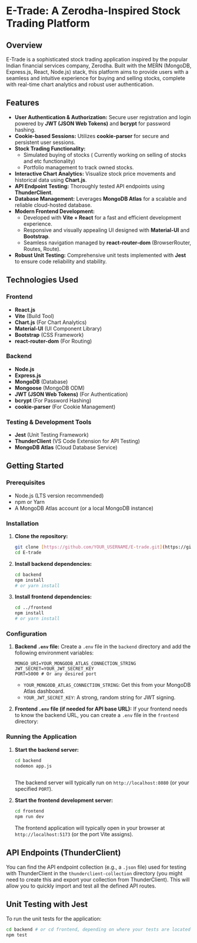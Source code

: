 # E-Trade: A Zerodha-Inspired Stock Trading Platform

## Overview

E-Trade is a sophisticated stock trading application inspired by the popular Indian financial services company, Zerodha. Built with the MERN (MongoDB, Express.js, React, Node.js) stack, this platform aims to provide users with a seamless and intuitive experience for buying and selling stocks, complete with real-time chart analytics and robust user authentication.

## Features

* **User Authentication & Authorization:** Secure user registration and login powered by **JWT (JSON Web Tokens)** and **bcrypt** for password hashing.
* **Cookie-based Sessions:** Utilizes **cookie-parser** for secure and persistent user sessions.
* **Stock Trading Functionality:**
    * Simulated buying of stocks ( Currently working on selling of stocks and etc functionality)
    * Portfolio management to track owned stocks.
* **Interactive Chart Analytics:** Visualize stock price movements and historical data using **Chart.js**.
* **API Endpoint Testing:** Thoroughly tested API endpoints using **ThunderClient**.
* **Database Management:** Leverages **MongoDB Atlas** for a scalable and reliable cloud-hosted database.
* **Modern Frontend Development:**
    * Developed with **Vite + React** for a fast and efficient development experience.
    * Responsive and visually appealing UI designed with **Material-UI** and **Bootstrap**.
    * Seamless navigation managed by **react-router-dom** (BrowserRouter, Routes, Route).
* **Robust Unit Testing:** Comprehensive unit tests implemented with **Jest** to ensure code reliability and stability.

## Technologies Used

### Frontend

* **React.js**
* **Vite** (Build Tool)
* **Chart.js** (For Chart Analytics)
* **Material-UI** (UI Component Library)
* **Bootstrap** (CSS Framework)
* **react-router-dom** (For Routing)

### Backend

* **Node.js**
* **Express.js**
* **MongoDB** (Database)
* **Mongoose** (MongoDB ODM)
* **JWT (JSON Web Tokens)** (For Authentication)
* **bcrypt** (For Password Hashing)
* **cookie-parser** (For Cookie Management)

### Testing & Development Tools

* **Jest** (Unit Testing Framework)
* **ThunderClient** (VS Code Extension for API Testing)
* **MongoDB Atlas** (Cloud Database Service)

## Getting Started

### Prerequisites

* Node.js (LTS version recommended)
* npm or Yarn
* A MongoDB Atlas account (or a local MongoDB instance)

### Installation

1.  **Clone the repository:**

    ```bash
    git clone [https://github.com/YOUR_USERNAME/E-trade.git](https://github.com/YOUR_USERNAME/E-trade.git)
    cd E-trade
    ```

2.  **Install backend dependencies:**

    ```bash
    cd backend
    npm install
    # or yarn install
    ```

3.  **Install frontend dependencies:**

    ```bash
    cd ../frontend
    npm install
    # or yarn install
    ```

### Configuration

1.  **Backend `.env` file:**
    Create a `.env` file in the `backend` directory and add the following environment variables:

    ```env
    MONGO_URI=YOUR_MONGODB_ATLAS_CONNECTION_STRING
    JWT_SECRET=YOUR_JWT_SECRET_KEY
    PORT=5000 # Or any desired port
    ```

    * `YOUR_MONGODB_ATLAS_CONNECTION_STRING`: Get this from your MongoDB Atlas dashboard.
    * `YOUR_JWT_SECRET_KEY`: A strong, random string for JWT signing.

2.  **Frontend `.env` file (if needed for API base URL):**
    If your frontend needs to know the backend URL, you can create a `.env` file in the `frontend` directory:

### Running the Application

1.  **Start the backend server:**

    ```bash
    cd backend
    nodemon app.js
   
    ```
    The backend server will typically run on `http://localhost:8080` (or your specified `PORT`).

2.  **Start the frontend development server:**

    ```bash
    cd frontend
    npm run dev
    ```
    The frontend application will typically open in your browser at `http://localhost:5173` (or the port Vite assigns).

## API Endpoints (ThunderClient)

You can find the API endpoint collection (e.g., a `.json` file) used for testing with ThunderClient in the `thunderclient-collection` directory (you might need to create this and export your collection from ThunderClient). This will allow you to quickly import and test all the defined API routes.

## Unit Testing with Jest

To run the unit tests for the application:

```bash
cd backend # or cd frontend, depending on where your tests are located
npm test
